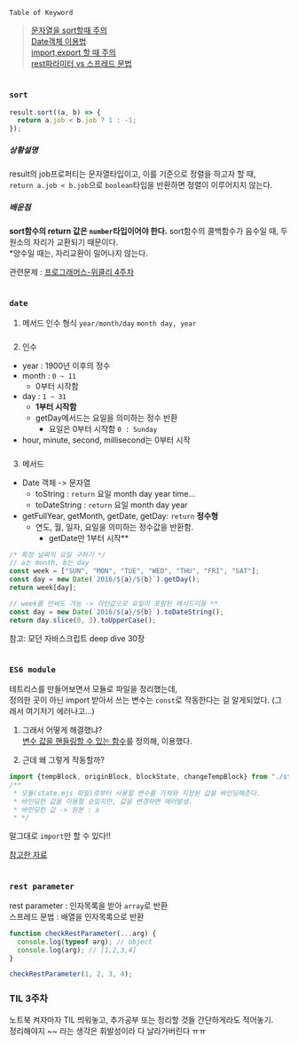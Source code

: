 `Table of Keyword`

> [문자열을 sort할때 주의](#sort)  
> [Date객체 이용법](#date)  
> [import,export 할 때 주의](#ES6-module)  
> [rest파라미터 vs 스프레드 문법](#rest-parameter)

#

### `sort`

```javascript
result.sort((a, b) => {
  return a.job < b.job ? 1 : -1;
});
```

##### 상황설명

result의 job프로퍼티는 문자열타입이고, 이를 기준으로 정렬을 하고자 할 때,  
`return a.job < b.job`으로 `boolean`타입을 반환하면 정렬이 이루어지지 않는다.

##### 배운점

**sort함수의 return 값은 `number`타입이어야 한다.**
sort함수의 콜백함수가 음수일 때, 두 원소의 자리가 교환되기 때문이다.  
\*양수일 때는, 자리교환이 일어나지 않는다.

관련문제 : [프로그래머스-위클리 4주차](https://programmers.co.kr/learn/courses/30/lessons/84325)

#

### `date`

1. 메서드 인수 형식
   `year/month/day`
   `month day, year`

###

2. 인수

- year : 1900년 이후의 정수
- month : `0 ~ 11`
  - 0부터 시작함
- day : `1 ~ 31`
  - **1부터 시작함**
  - getDay메서드는 요일을 의미하는 정수 반환
    - 요일은 0부터 시작함 `0 : Sunday`
- hour, minute, second, millisecond는 0부터 시작

###

3. 메서드

- Date 객체 -> 문자열
  - toString : `return` 요일 month day year time...
  - toDateString : `return` 요일 month day year
- getFullYear, getMonth, getDate, getDay: `return` **정수형**
  - 연도, 월, 일자, 요일을 의미하는 정수값을 반환함.
    - getDate만 1부터 시작\*\*

```javascript
/* 특정 날짜의 요일 구하기 */
// a는 month, b는 day
const week = ["SUN", "MON", "TUE", "WED", "THU", "FRI", "SAT"];
const day = new Date(`2016/${a}/${b}`).getDay();
return week[day];

// week를 안써도 가능 -> 리턴값으로 요일이 포함된 메서드이용 **
const day = new Date(`2016/${a}/${b}`).toDateString();
return day.slice(0, 3).toUpperCase();
```

참고: 모던 자바스크립트 deep dive 30장

#

### `ES6 module`

테트리스를 만들어보면서 모듈로 파일을 정리했는데,  
정의한 곳이 아닌 import 받아서 쓰는 변수는 `const`로 작동한다는 걸 알게되었다.
(그래서 여기저기 에러나고...)

1. 그래서 어떻게 해결했냐?  
   [변수 값을 핸들링할 수 있는 함수](https://github.com/live-small/tetris/blob/main/src/block/state.mjs)를 정의해, 이용했다.

2. 근데 왜 그렇게 작동할까?

```javascript
import {tempBlock, originBlock, blockState, changeTempBlock} from "./state.mjs";
/**
 * 모듈(state.mjs 파일)로부터 사용할 변수를 가져와 지정된 값을 바인딩해준다.
 * 바인딩한 값을 이용할 순있지만, 값을 변경하면 에러발생.
 * 바인딩한 값 -> 원본 : x
 * */
```

말그대로 `import`만 할 수 있다!!

[참고한 자료](https://infoscis.github.io/2018/02/27/ecmascript-6-encapsulating-code-with-modules/)

#

### `rest parameter`

rest parameter : 인자목록을 받아 `array`로 반환  
스프레드 문법 : 배열을 인자목록으로 반환

```javascript
function checkRestParameter(...arg) {
  console.log(typeof arg); // object
  console.log(arg); // [1,2,3,4]
}

checkRestParameter(1, 2, 3, 4);
```

### TIL 3주차

노트북 켜자마자 TIL 띄워놓고, 추가공부 또는 정리할 것들 간단하게라도 적어놓기.  
정리해야지 ~~ 라는 생각은 휘발성이라 다 날라가버린다 ㅠㅠ
